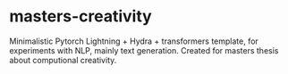 # masters-creativity
Minimalistic Pytorch Lightning + Hydra + transformers template, for experiments with NLP, mainly text generation. 
Created for masters thesis about computional creativity.
